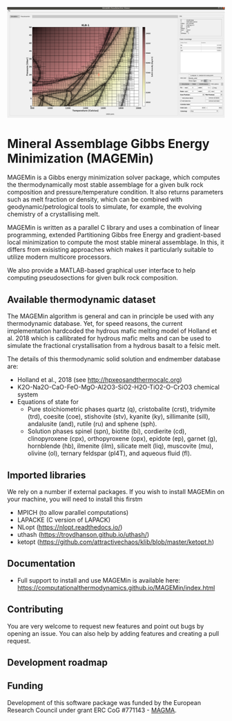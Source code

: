 <img src="./pics/GUI.png" alt="drawing" width="640" alt="centered image"/>

# Mineral Assemblage Gibbs Energy Minimization (MAGEMin)
MAGEMin is a Gibbs energy minimization solver package, which computes the thermodynamically most stable assemblage for a given bulk rock composition and pressure/temperature condition. It also returns parameters such as melt fraction or density, which can be combined with geodynamic/petrological tools to simulate, for example, the evolving chemistry of a crystallising melt.

MAGEMin is written as a parallel C library and uses a combination of linear programming, extended Partitioning Gibbs free Energy and gradient-based local minimization to compute the most stable mineral assemblage. In this, it differs from exisisting approaches which makes it particularly suitable to utilize modern multicore processors.

We also provide a MATLAB-based graphical user interface to help computing pseudosections for given bulk rock composition.
  
 
## Available thermodynamic dataset
The MAGEMin algorithm is general and can in principle be used with any thermodynamic database. Yet, for speed reasons, the current implementation hardcoded the hydrous mafic melting model of Holland et al. 2018 which is callibrated for hydrous mafic melts and can be used to simulate the fractional crystallisation from a hydrous basalt to a felsic melt. 

The details of this thermodynamic solid solution and endmember database are:
- Holland et al., 2018 (see http://hpxeosandthermocalc.org)
- K2O-Na2O-CaO-FeO-MgO-Al2O3-SiO2-H2O-TiO2-O-Cr2O3 chemical system
- Equations of state for
	- Pure stoichiometric phases quartz (q), cristobalite (crst), tridymite (trd), coesite (coe), stishovite (stv), kyanite (ky), sillimanite (sill), andalusite (and), rutile (ru) and sphene (sph). 
	- Solution phases spinel (spn), biotite (bi), cordierite (cd), clinopyroxene (cpx), orthopyroxene (opx), epidote (ep), garnet (g), hornblende (hb), ilmenite (ilm), silicate melt (liq), muscovite (mu), olivine (ol), ternary feldspar (pl4T), and aqueous fluid (fl).
     
## Imported libraries
We rely on a number if external packages. If you wish to install MAGEMin on your machine, you will need to install this firstm
- MPICH (to allow parallel computations)
- LAPACKE (C version of LAPACK)
- NLopt (https://nlopt.readthedocs.io/)
- uthash (https://troydhanson.github.io/uthash/)
- ketopt (https://github.com/attractivechaos/klib/blob/master/ketopt.h)

## Documentation

- Full support to install and use MAGEMin is available here: https://computationalthermodynamics.github.io/MAGEMin/index.html

## Contributing
You are very welcome to request new features and point out bugs by opening an issue. You can also help by adding features and creating a pull request.

## Development roadmap

## Funding
Development of this software package was funded by the European Research Council under grant ERC CoG #771143 - [MAGMA](https://magma.uni-mainz.de).
